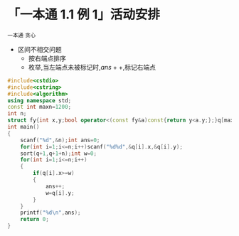 # 「一本通 1.1 例 1」活动安排
`一本通` `贪心`

- 区间不相交问题
	- 按右端点排序
	- 枚举,当左端点未被标记时,$ans++$,标记右端点

```cpp
#include<cstdio>
#include<cstring>
#include<algorithm>
using namespace std;
const int maxn=1200;
int n;
struct fy{int x,y;bool operator<(const fy&a)const{return y<a.y;};}q[maxn];
int main()
{
	scanf("%d",&n);int ans=0;
	for(int i=1;i<=n;i++)scanf("%d%d",&q[i].x,&q[i].y);
	sort(q+1,q+1+n);int w=0;
	for(int i=1;i<=n;i++)
	{
		if(q[i].x>=w)
		{
			ans++;
			w=q[i].y;
		}
	}
	printf("%d\n",ans);
	return 0;
}
```
<!--stackedit_data:
eyJoaXN0b3J5IjpbMjA3NTY0MjA3NF19
-->